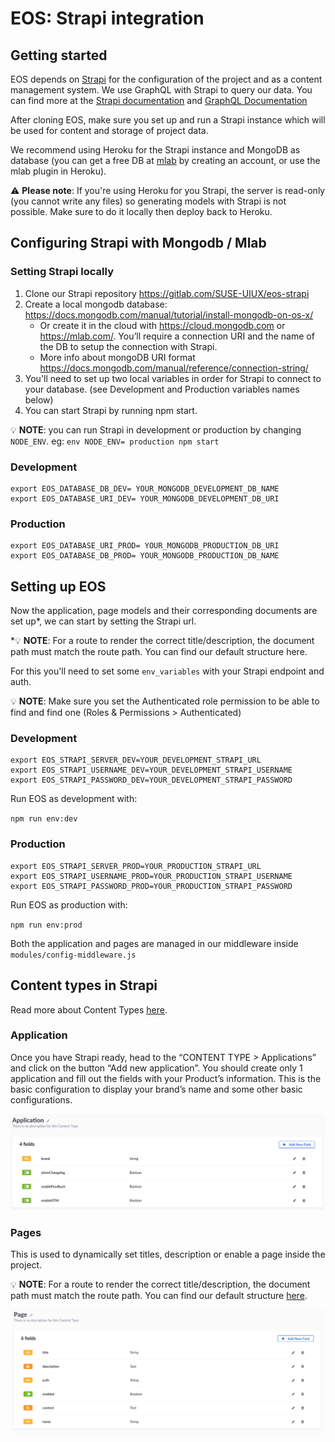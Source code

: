 # EOS: Strapi integration

## Getting started
EOS depends on [Strapi](https://strapi.io/) for the configuration of the project and as a content management system. We use GraphQL with Strapi to query our data. You can find more at the [Strapi documentation](https://strapi.io/documentation/3.x.x/getting-started/quick-start.html#_5-consume-the-api) and [GraphQL Documentation](https://graphql.org/learn/)

After cloning EOS, make sure you set up and run a Strapi instance which will be used for content and storage of project data. 

We recommend using Heroku for the Strapi instance and MongoDB as database (you can get a free DB at [mlab](https://mlab.com/) by creating an account, or use the mlab plugin in Heroku).

⚠️ **Please note**: If you're using Heroku for you Strapi, the server is read-only (you cannot write any files) so generating models with Strapi is not possible. Make sure to do it locally then deploy back to Heroku.

## Configuring Strapi with Mongodb / Mlab
### Setting Strapi locally

1. Clone our Strapi repository https://gitlab.com/SUSE-UIUX/eos-strapi 
2. Create a local mongodb database: https://docs.mongodb.com/manual/tutorial/install-mongodb-on-os-x/
   * Or create it in the cloud with https://cloud.mongodb.com or https://mlab.com/. You’ll require a connection URI and the name of the DB to setup the connection with Strapi.
   * More info about mongoDB URI format https://docs.mongodb.com/manual/reference/connection-string/
3. You'll need to set up two local variables in order for Strapi to connect to your database. (see Development and Production variables names below)
4. You can start Strapi by running npm start.

💡 **NOTE**: you can run Strapi in development or production by changing `NODE_ENV`.
eg: `env NODE_ENV= production npm start`

### Development
```
export EOS_DATABASE_DB_DEV= YOUR_MONGODB_DEVELOPMENT_DB_NAME
export EOS_DATABASE_URI_DEV= YOUR_MONGODB_DEVELOPMENT_DB_URI
```

### Production
```
export EOS_DATABASE_URI_PROD= YOUR_MONGODB_PRODUCTION_DB_URI
export EOS_DATABASE_DB_PROD= YOUR_MONGODB_PRODUCTION_DB_NAME
```

## Setting up EOS
Now the application, page models and their corresponding documents are set up*, we can start by setting the Strapi url.

*💡 **NOTE**: For a route to render the correct title/description, the document path must match the route path. You can find our default structure here.

For this you'll need to set some `env_variables` with your Strapi endpoint and auth.

💡 **NOTE**: Make sure you set the Authenticated role permission to be able to find and find one (Roles & Permissions > Authenticated)

### Development
```
export EOS_STRAPI_SERVER_DEV=YOUR_DEVELOPMENT_STRAPI_URL
export EOS_STRAPI_USERNAME_DEV=YOUR_DEVELOPMENT_STRAPI_USERNAME
export EOS_STRAPI_PASSWORD_DEV=YOUR_DEVELOPMENT_STRAPI_PASSWORD
```

Run EOS as development with:

`npm run env:dev`


### Production
```
export EOS_STRAPI_SERVER_PROD=YOUR_PRODUCTION_STRAPI_URL
export EOS_STRAPI_USERNAME_PROD=YOUR_PRODUCTION_STRAPI_USERNAME
export EOS_STRAPI_PASSWORD_PROD=YOUR_PRODUCTION_STRAPI_PASSWORD
```

Run EOS as production with:

`npm run env:prod`


Both the application and pages are managed in our middleware inside `modules/config-middleware.js ` 

## Content types in Strapi
Read more about Content Types [here](https://strapi.io/documentation/3.x.x/guides/models.html).

### Application

Once you have Strapi ready, head to the “CONTENT TYPE > Applications” and click on the button “Add new application”. You should create only 1 application and fill out the fields with your Product’s information. This is the basic configuration to display your brand’s name and some other basic configurations.

![Screenshot_2020-01-09_at_14.29.42](uploads/f0a5f5d575f99da6de44471a9d8d2951/Screenshot_2020-01-09_at_14.29.42.png)

### Pages
This is used to dynamically set titles, description or enable a page inside the project.

💡 **NOTE**: For a route to render the correct title/description, the document path must match the route path. You can find our default structure [here](https://gist.github.com/en3sis/a7805a6de8dccf88e25dd667c264ad19).

![Screenshot_2020-01-09_at_14.33.28](uploads/fd130ef027281cc66582fac2f2bf5817/Screenshot_2020-01-09_at_14.33.28.png)


